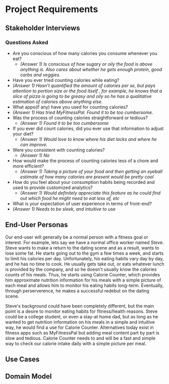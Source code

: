 # Project Requirements

## Stakeholder Interviews 

### Questions Asked 

* Are you conscious of how many calories you consume whenever you eat?
  * *(Answer 1) Is conscious of how sugary or oily the food is above anything is. Also cares about whether he gets enough protein, good carbs and veggies.* 
* Have you ever tried counting calories while eating?
 * *(Answer 1) Hasn’t quantified the amount of calories per se, but pays attention to portion size or the food itself , for example, he knows that a slice of pizza is going to be greasy and oily so he has a qualitative estimation of calories above anything else.*
* What apps(if any) have you used for counting calories?
 * *(Answer 1) Has tried MyFitnessPal. Found it to be too cumbersome.*
* Was the process of counting calories straightforward or tedious?
  * *(Answer 1) Found it to be too cumbersome*
* If you ever did count calories, did you ever use that information to adjust your diet?
  * *(Answer 1) Would love to know where his diet lacks and where he can improve.*
* Were you consistent with counting calories?
  * *(Answer 1) No*
* How would make the process of counting calories less of a chore and more efficient?
  * *(Answer 1) Taking a picture of your food and then getting an eyeball estimate of how many calories are present would be pretty cool*
* How do you feel about your consumption habits being recorded and used to provide customized analytics?
  * *(Answer 1) Would definitely appreciate this feature as he could find out which food he might need to eat less of, etc*
* What is your expectation of user experience in terms of front-end?
 * *(Answer 1) Needs to be sleek, and intuitive to use*


## End-User Personas
Our end-user will generally be a normal person with a fitness goal or interest. For example, lets say we have a normal office worker named Steve. Steve wants to make a return to the dating scene and as a result, wants to lose some fat. He starts going out to the gym a few times a week, and starts to limit his calories per day. Unfortunately, his eating habits vary day by day, and he has no time to cook. He usually gets take out, or eats whatever lunch is provided by the company, and so he doesn't usually know the calories counts of his meals. Thus, he starts using Calorie Counter, which provides him approximate nutrition information for his meals with a simple picture of each meal and allows him to monitor his eating habits long-term. Eventually, through perserverence, he makes a successful redebut on the dating scene.

Steve's background could have been completely different, but the main point is a desire to monitor eating habits for fitness/health reasons. Steve could be a college student, or even a stay-at home dad, but as long as he wanted to get nutrition information on his meals in a simple and intuitive way, he would find a use for Calorie Counter. Alternatives today exist in fitness apps such as MyFitnessPal but adding meal content part by part is slow and tedious. Calorie Counter needs to and will be a fast and simple way to check our calorie intake daily with a simple picture per meal.


## Use Cases


## Domain Model
